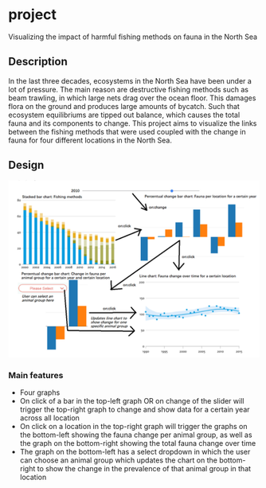 # project
Visualizing the impact of harmful fishing methods on fauna in the North Sea


## Description
In the last three decades, ecosystems in the North Sea have been under a lot of pressure. The main reason are destructive fishing methods such as beam trawling, in which large nets drag over the ocean floor. This damages flora on the ground and produces large amounts of bycatch. Such that ecosystem equilibriums are tipped out balance, which causes the total fauna and its components to change. This project aims to visualize the links between the fishing methods that were used coupled with the change in fauna for four different locations in the North Sea.

## Design
![](doc/fishingmethods.png)

### Main features
* Four graphs
* On click of a bar in the top-left graph OR on change of the slider will trigger the top-right graph to change and show data for a certain year across all location
* On click on a location in the top-right graph will trigger the graphs on the bottom-left showing the fauna change per animal group, as well as the graph on the bottom-right showing the total fauna change over time
* The graph on the bottom-left has a select dropdown in which the user can choose an animal group which updates the chart on the bottom-right to show the change in the prevalence of that animal group in that location
